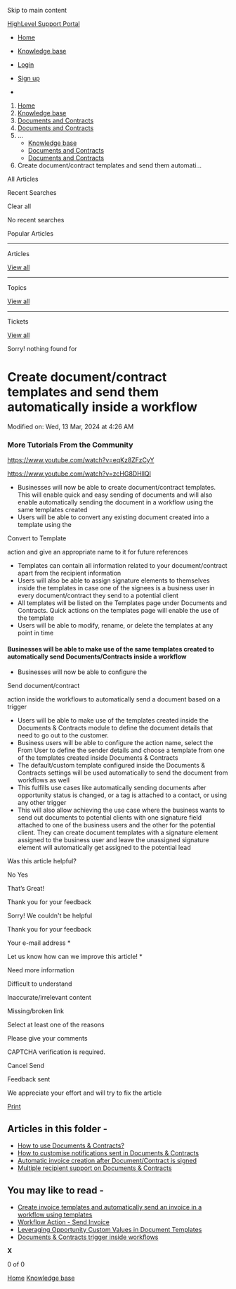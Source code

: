 Skip to main content

[ HighLevel Support Portal ](https://help.gohighlevel.com)

  * [ Home ](/support/home)
  * [ Knowledge base ](/support/solutions)

  * [Login](/support/login)
  * [Sign up](/support/signup)
  * 

  1. [Home](/support/home)
  2. [Knowledge base](/support/solutions)
  3. [Documents and Contracts](/support/solutions/48000453974)
  4. [Documents and Contracts](/support/solutions/folders/155000000203)
  5. ... 
     * [Knowledge base](/support/solutions)
     * [Documents and Contracts](/support/solutions/48000453974)
     * [Documents and Contracts](/support/solutions/folders/155000000203)
  6. Create document/contract templates and send them automati...

All  Articles 

Recent Searches

Clear all

No recent searches

Popular Articles

* * *

Articles

[View all](/support/search/solutions)

* * *

Topics

[View all](/support/search/topics)

* * *

Tickets

[View all](/support/search/tickets)

Sorry! nothing found for   

# Create document/contract templates and send them automatically inside a workflow

Modified on: Wed, 13 Mar, 2024 at 4:26 AM

### More Tutorials From the Community

<https://www.youtube.com/watch?v=eqKz8ZFzCyY>

<https://www.youtube.com/watch?v=zcHG8DHllQI>

  * Businesses will now be able to create document/contract templates. This will enable quick and easy sending of documents and will also enable automatically sending the document in a workflow using the same templates created
  * Users will be able to convert any existing document created into a template using the 

Convert to Template

 action and give an appropriate name to it for future references
  * Templates can contain all information related to your document/contract apart from the recipient information
  * Users will also be able to assign signature elements to themselves inside the templates in case one of the signees is a business user in every document/contract they send to a potential client
  * All templates will be listed on the Templates page under Documents and Contracts. Quick actions on the templates page will enable the use of the template
  * Users will be able to modify, rename, or delete the templates at any point in time

#### **Businesses will be able to make use of the same templates created to automatically send Documents/Contracts inside a workflow**  

  * Businesses will now be able to configure the 

Send document/contract

 action inside the workflows to automatically send a document based on a trigger
  * Users will be able to make use of the templates created inside the Documents & Contracts module to define the document details that need to go out to the customer.
  * Business users will be able to configure the action name, select the From User to define the sender details and choose a template from one of the templates created inside Documents & Contracts
  * The default/custom template configured inside the Documents & Contracts settings will be used automatically to send the document from workflows as well
  * This fulfills use cases like automatically sending documents after opportunity status is changed, or a tag is attached to a contact, or using any other trigger
  * This will also allow achieving the use case where the business wants to send out documents to potential clients with one signature field attached to one of the business users and the other for the potential client. They can create document templates with a signature element assigned to the business user and leave the unassigned signature element will automatically get assigned to the potential lead

Was this article helpful?

No  Yes 

That’s Great!

Thank you for your feedback

Sorry! We couldn't be helpful

Thank you for your feedback

Your e-mail address *

Let us know how can we improve this article! *

Need more information 

Difficult to understand 

Inaccurate/irrelevant content 

Missing/broken link 

Select at least one of the reasons 

Please give your comments 

CAPTCHA verification is required. 

Cancel  Send 

Feedback sent

We appreciate your effort and will try to fix the article

[Print](javascript:print\(\))

## Articles in this folder -

  * [How to use Documents & Contracts?](/support/solutions/articles/155000000594-how-to-use-documents-contracts-)
  * [How to customise notifications sent in Documents & Contracts](/support/solutions/articles/155000001298-how-to-customise-notifications-sent-in-documents-contracts)
  * [Automatic invoice creation after Document/Contract is signed](/support/solutions/articles/155000001299-automatic-invoice-creation-after-document-contract-is-signed)
  * [Multiple recipient support on Documents & Contracts](/support/solutions/articles/155000001300-multiple-recipient-support-on-documents-contracts)

## You may like to read -

  * [Create invoice templates and automatically send an invoice in a workflow using templates](/support/solutions/articles/155000001297-create-invoice-templates-and-automatically-send-an-invoice-in-a-workflow-using-templates)
  * [Workflow Action - Send Invoice](/support/solutions/articles/155000003494-workflow-action-send-invoice)
  * [Leveraging Opportunity Custom Values in Document Templates](/support/solutions/articles/155000004039-leveraging-opportunity-custom-values-in-document-templates)
  * [Documents & Contracts trigger inside workflows](/support/solutions/articles/155000001491-documents-contracts-trigger-inside-workflows)

**X**

0 of 0 []()

[Home](/support/home) [Knowledge base](/support/solutions)
